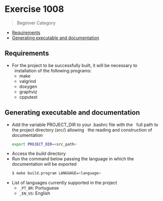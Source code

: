 # Exercise 1008

> Beginner Category

- [Requirements](#requirements)
- [Generating executable and documentation](#executable)

## <span id='requirements'>Requirements</span>

- For the project to be successfully built, it will be necessary to
  installation of the following programs:
    - make
    - valgrind
    - doxygen
    - graphviz
    - cpputest

## <span id='executable'>Generating executable and documentation</span>

- Add the variable PROJECT_DIR to your .bashrc file with the
  full path to the project directory (src/) allowing
  the reading and construction of documentation
    ``` sh
    export PROJECT_DIR=<src_path>
    ```
- Access the _build_ directory
- Run the command below passing the language in which the documentation will be exported
    ``` sh
    $ make build.program LANGUAGE=<language>
    ```
- List of languages currently supported in the project
    - `_PT_BR`: Portuguese
    - `_EN_US`: English
